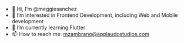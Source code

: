 - 👋 Hi, I’m @meggiesanchez
- 👀 I’m interested in Frontend Development, including Web and Mobile development
- 🌱 I’m currently learning Flutter
- 📫 How to reach me: mzambrano@applaudostudios.com
